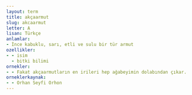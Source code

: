 ```yaml
---
layout: term
title: akçaarmut
slug: akcaarmut
letter: A
lisan: Türkçe
anlamlar:
- İnce kabuklu, sarı, etli ve sulu bir tür armut
ozellikler:
- - isim
  - bitki bilimi
ornekler:
- - Fakat akçaarmutların en irileri hep ağabeyimin dolabından çıkar.
orneklerkaynak:
- - Orhan Seyfi Orhon
---
```

